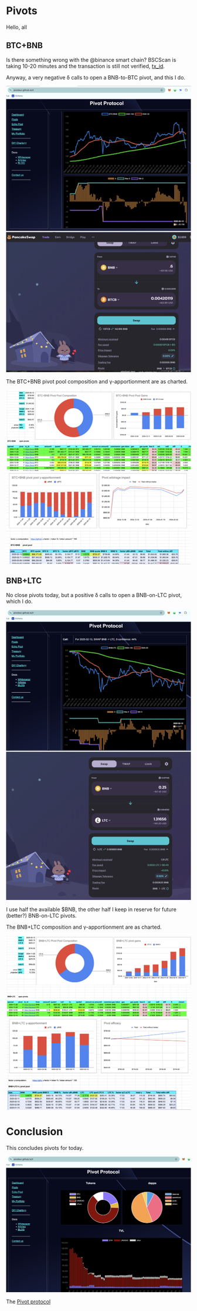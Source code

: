 # Pivots

Hello, all

## BTC+BNB

Is there something wrong with the @binance smart chain? BSCScan is taking 10-20 minutes and the transaction is still not verified, [tx_id](https://bscscan.com/tx/0xfe11093e1b566b6ba5dba3b7a6c7c265e531d070315db0eeae1246f2df61a50d).

Anyway, a very negative δ calls to open a BNB-to-BTC pivot, and this I do.

![Negative δ](imgs/01a-neg.png)
![Open BNB-on-BTC pivot](imgs/01b-open-bnb-on-btc.png)

The BTC+BNB pivot pool composition and γ-apportionment are as charted. 

![BTC+BNB composition](imgs/02a-comp.png)
![BTC+BNB γ-apportionment](imgs/02b-apport.png)

## BNB+LTC

No close pivots today, but a positive δ calls to open a BNB-on-LTC pivot, which I do. 

![Positive δ](imgs/03a-pos.png)
![Open BNB-on-LTC pivot](imgs/03b-open-bnb-on-ltc.png)

I use half the available $BNB, the other half I keep in reserve for future (better?) BNB-on-LTC pivots.

The BNB+LTC composition and γ-apportionment are as charted. 

![BNB+LTC composition](imgs/03c-comp.png)
![BNB+LTC γ-apportionment](imgs/03d-apport.png)

# Conclusion

This concludes pivots for today.

![Pivot Protocol](imgs/04-dash.png)

The [Pivot protocol](https://pivoteur.github.io/#)
